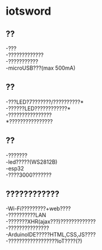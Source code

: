 # iotsword  

## ??  

-???  
-?????????????  
-???????????  
-microUSB???(max 500mA)  

## ??  

-???LED?7???????/??????????*  
-??????LED????????????*  
-????????????????  
\*????????????????  

## ??  

-???????  
-led?????(WS2812B)  
-esp32  
-????3000???????  

## ????????????  

-Wi-Fi?????????+web????  
-??????????LAN  
-???????XHR(ajax???)?????????????  
-???????????????  
-ArduinoIDE?????HTML,CSS,JS????  
-??????????????????IoT????(?)  
